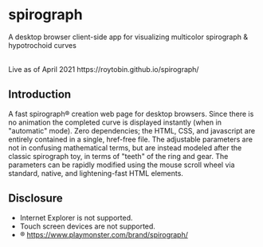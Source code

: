 # spirograph
A desktop browser client-side app for visualizing multicolor spirograph &amp; hypotrochoid curves

<br/>
Live as of April 2021 https://roytobin.github.io/spirograph/

## Introduction

A fast spirograph&reg; creation web page for desktop browsers.  Since
there is no animation the completed curve is displayed instantly (when in
"automatic" mode).  Zero dependencies; the HTML, CSS, and javascript are
entirely contained in a single, href-free file.  The adjustable parameters
are not in confusing mathematical terms, but are instead modeled after
the classic spirograph toy, in terms of "teeth" of the ring and gear.
The parameters can be rapidly modified using the mouse scroll wheel via
standard, native, and lightening-fast HTML elements.

## Disclosure

* Internet Explorer is not supported.
* Touch screen devices are not supported.
* &reg; https://www.playmonster.com/brand/spirograph/
